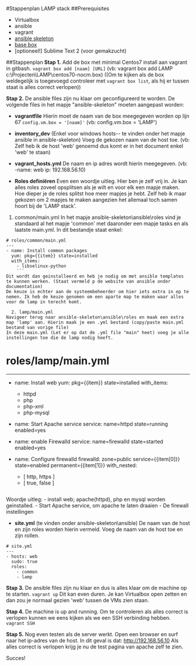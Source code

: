 #Stappenplan LAMP stack
##Prerequisites
  * Virtualbox
  * ansible
  * vagrant
  * [ansible skeleton](https://github.com/bertvv/ansible-skeleton)
  * [base box](https://www.dropbox.com/s/gmvwuv2rwn8mb4u/centos70-nocm.box?dl=0)
  * [optioneel!] Sublime Text 2 (voor gemakzucht)

##Stappenplan
**Stap 1.** Add de box met minimal Centos7 install aan vagrant in gitbash.
	`vagrant box add [naam] [URL]`
	(vb: vagrant box add LAMP c:\\Projecten\\LAMP\\centos70-nocm.box)
	((Om te kijken als de box weldegelijk is toegevoegd controleer met `vagrant box list`, als hij er tussen staat is alles correct verlopen))

**Stap 2.** De ansible files zijn nu klaar om geconfigureerd te worden.
De volgende files in het mapje "ansible-skeleton" moeten aangepast worden:
  * **vagrantfile**
Hierin moet de naam van de box meegegeven worden op lijn 67 `config.vm.box = '[naam]'`
  (vb:  config.vm.box = 'LAMP')  

  * **inventory_dev** (Enkel voor windows hosts-- te vinden onder het mapje ansible in ansible-skeleton)
Voeg de gekozen naam van de host toe.
(vb: Zelf heb ik de host 'web' genoemd dus komt er in het document enkel 'web' te staan)

  * **vagrant_hosts.yml**
De naam en ip adres wordt hierin meegegeven.
(vb: -name: web
      ip: 192.168.56.10)

  * **Roles definiëren**
Even een woordje uitleg. Hier ben je zelf vrij in. Je kan alles roles zoveel opsplitsen als je wilt en voor elk een mapje maken. Hoe dieper je de roles splitst hoe meer mapjes je hebt. Zelf heb ik maar gekozen om 2 mapjes te maken aangezien het allemaal toch samen hoort bij de 'LAMP stack'.
  1. common/main.yml
In het mapje ansible-skeleton\ansible\roles vind je standaard al het mapje 'common' met daaronder een mapje tasks en als laatste main.yml.
In dit bestandje staat enkel:
```
# roles/common/main.yml
---
- name: Install common packages
  yum: pkg={{item}} state=installed
  with_items:
    - libselinux-python
    ```
Dit wordt dan geinstalleerd en heb je nodig om met ansible templates te kunnen werken. (Staat vermeld p de website van ansible onder documentation)
De keuze is echter aan de systeembeheerder om hier iets extra in op te nemen. Ik heb de keuze genomen om een aparte map te maken waar alles voor de lamp in terecht komt.

  2. lamp/main.yml
Navigeer terug naar ansible-skeleton\ansible\roles en maak een extra map 'lamp' aan. Hierin maak je een .yml bestand (copy/paste main.yml bestand van vorige file)
In deze main.yml (Let er op dat de .yml file "main" heet) voeg je alle instellingen toe die de lamp nodig heeft.
```
# roles/lamp/main.yml
---
- name: Install web
  yum: pkg={{item}} state=installed
  with_items:
    - httpd
    - php
    - php-xml
    - php-mysql

- name: Start Apache service
  service: name=httpd state=running enabled=yes

- name: enable Firewalld
  service: name=firewalld state=started enabled=yes

- name: Configure firewalld
  firewalld: zone=public service={{item[0]}} state=enabled permanent={{item[1]}}
  with_nested:
    - [ http, https ]
    - [ true, false ]
    ```
Woordje uitleg: - install web; apache(httpd), php en mysql worden geinstalled.
		- Start Apache service, om apache te laten draaien
		- De firewall instellingen

  * **site.yml** (te vinden onder ansible-skeleton\ansible)
De naam van de host en zijn roles worden hierin vermeld.
Voeg de naam van de host toe en zijn rollen.
```
# site.yml
---
- hosts: web
  sudo: true
  roles:
    - common
    - lamp
```

**Stap 3.** De ansible files zijn nu klaar en dus is alles klaar om de machine op te starten.
`vagrant up`
Dit kan even duren. Je kan Virtualbox open zetten en dan zou je normaal gezien 'web' tussen de VMs zien staan.

**Stap 4.** De machine is up and running. Om te controleren als alles correct is verlopen kunnen we eens kijken als we een SSH verbinding hebben.
 `vagrant SSH`

**Stap 5.** Nog even testen als de server werkt. Open een browser en surf naar het ip-adres van de host. In dit geval is dat: http://192.168.56.10
Als alles correct is verlopen krijg je nu de test pagina van apache zelf te zien.

Succes!

